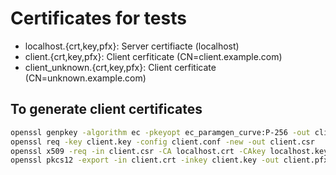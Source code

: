 # Certificates for tests

- localhost.{crt,key,pfx}: Server certifiacte (localhost)
- client.{crt,key,pfx}: Client cerfiticate (CN=client.example.com)
- client_unknown.{crt,key,pfx}: Client cerfiticate (CN=unknown.example.com)

## To generate client certificates

```bash
openssl genpkey -algorithm ec -pkeyopt ec_paramgen_curve:P-256 -out client.key
openssl req -key client.key -config client.conf -new -out client.csr
openssl x509 -req -in client.csr -CA localhost.crt -CAkey localhost.key -days 3650 -CAcreateserial -out client.crt
openssl pkcs12 -export -in client.crt -inkey client.key -out client.pfx
```